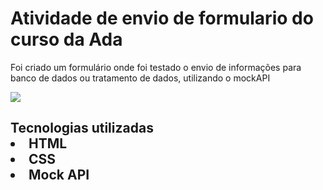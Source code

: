 <h1>Atividade de envio de formulario do curso da Ada</h1>

<p>Foi criado um formulário onde foi testado o envio de informações para banco de dados ou tratamento de dados, utilizando o mockAPI</p>

<img src="https://i.imgur.com/m1NB4ox.png">

<h2> Tecnologias utilizadas
<li>HTML
<li>CSS
<li>Mock API


